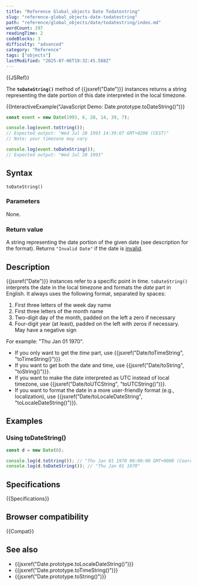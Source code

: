 ```yaml
---
title: "Reference Global_objects Date Todatestring"
slug: "reference-global_objects-date-todatestring"
path: "reference/global_objects/date/todatestring/index.md"
wordCount: 297
readingTime: 2
codeBlocks: 3
difficulty: "advanced"
category: "Reference"
tags: ["objects"]
lastModified: "2025-07-06T19:32:45.588Z"
---
```



{{JSRef}}

The **`toDateString()`** method of {{jsxref("Date")}} instances returns a string representing the date portion of this date interpreted in the local timezone.

{{InteractiveExample("JavaScript Demo: Date.prototype.toDateString()")}}

```js interactive-example
const event = new Date(1993, 6, 28, 14, 39, 7);

console.log(event.toString());
// Expected output: "Wed Jul 28 1993 14:39:07 GMT+0200 (CEST)"
// Note: your timezone may vary

console.log(event.toDateString());
// Expected output: "Wed Jul 28 1993"
```

## Syntax

```js-nolint
toDateString()
```

### Parameters

None.

### Return value

A string representing the date portion of the given date (see description for the format). Returns `"Invalid Date"` if the date is [invalid](/en-US/docs/Web/JavaScript/Reference/Global_Objects/Date#the_epoch_timestamps_and_invalid_date).

## Description

{{jsxref("Date")}} instances refer to a specific point in time. `toDateString()` interprets the date in the local timezone and formats the _date_ part in English. It always uses the following format, separated by spaces:

1. First three letters of the week day name
2. First three letters of the month name
3. Two-digit day of the month, padded on the left a zero if necessary
4. Four-digit year (at least), padded on the left with zeros if necessary. May have a negative sign

For example: "Thu Jan 01 1970".

- If you only want to get the _time_ part, use {{jsxref("Date/toTimeString", "toTimeString()")}}.
- If you want to get both the date and time, use {{jsxref("Date/toString", "toString()")}}.
- If you want to make the date interpreted as UTC instead of local timezone, use {{jsxref("Date/toUTCString", "toUTCString()")}}.
- If you want to format the date in a more user-friendly format (e.g., localization), use {{jsxref("Date/toLocaleDateString", "toLocaleDateString()")}}.

## Examples

### Using toDateString()

```js
const d = new Date(0);

console.log(d.toString()); // "Thu Jan 01 1970 00:00:00 GMT+0000 (Coordinated Universal Time)"
console.log(d.toDateString()); // "Thu Jan 01 1970"
```

## Specifications

{{Specifications}}

## Browser compatibility

{{Compat}}

## See also

- {{jsxref("Date.prototype.toLocaleDateString()")}}
- {{jsxref("Date.prototype.toTimeString()")}}
- {{jsxref("Date.prototype.toString()")}}
